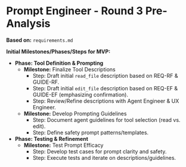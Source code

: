 # Prompt Engineer - Round 3 Pre-Analysis

**Based on:** `requirements.md`

**Initial Milestones/Phases/Steps for MVP:**
*   **Phase: Tool Definition & Prompting**
    *   **Milestone:** Finalize Tool Descriptions
        *   Step: Draft initial `read_file` description based on REQ-RF & GUIDE-RF.
        *   Step: Draft initial `edit_file` description based on REQ-EF & GUIDE-EF (emphasizing confirmation).
        *   Step: Review/Refine descriptions with Agent Engineer & UX Engineer.
    *   **Milestone:** Develop Prompting Guidelines
        *   Step: Document agent guidelines for tool selection (read vs. edit).
        *   Step: Define safety prompt patterns/templates.
*   **Phase: Testing & Refinement**
    *   **Milestone:** Test Prompt Efficacy
        *   Step: Develop test cases for prompt clarity and safety.
        *   Step: Execute tests and iterate on descriptions/guidelines. 